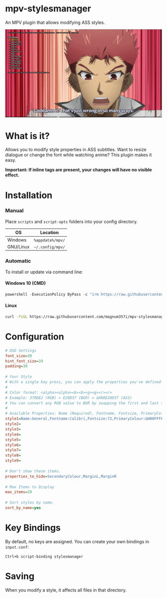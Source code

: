 # mpv-stylesmanager
An MPV plugin that allows modifying ASS styles.

![Example for Stylesmanager](https://github.com/magnum357i/mpv-stylesmanager/blob/main/stylesmanager.gif)

# What is it?
Allows you to modify style properties in ASS subtitles. Want to resize dialogue or change the font while watching anime? This plugin makes it easy.

**Important: If inline tags are present, your changes will have no visible effect.**

# Installation

### Manual

Place `scripts` and `script-opts` folders into your config directory.

| OS        | Location         |
|-----------|------------------|
| Windows   | `%appdata%/mpv/` |
| GNU/Linux | `~/.config/mpv/` |

### Automatic

To install or update via command line:

#### Windows 10 (CMD)

```powershell
powershell -ExecutionPolicy ByPass -c "irm https://raw.githubusercontent.com/magnum357i/mpv-stylesmanager/HEAD/installers/windows.ps1 | iex"
```

#### Linux

```bash
curl -fsSL https://raw.githubusercontent.com/magnum357i/mpv-stylesmanager/HEAD/installers/linux.sh | sh
```

# Configuration
```ini
# OSD Settings
font_size=30
hint_font_size=19
padding=30

# Your Style
# With a single key press, you can apply the properties you've defined here to the selected style.
#
# Color format: <alpha><alpha><b><b><g><g><r><r>
# Example: 370DE2 (RGB) > E20D37 (BGR) > &H00E20D37 (ASS)
# You can convert any RGB value to BGR by swapping the first and last two characters. Just remember that the first two characters in an ASS color code represent the alpha channel.
#
# Available Properties: Name (Required), Fontname, Fontsize, PrimaryColour, SecondaryColour, OutlineColour, BackColour, Bold, Italic, ScaleX, ScaleY, Spacing, Outline, Shadow, Alignment, MarginL, MarginR, MarginV
style1=Name:General,Fontname:Calibri,Fontsize:72,PrimaryColour:&H00FFFFFF,OutlineColour:&H00000000,Bold:1,MarginV:40,Outline:4.2,Shadow:0,ScaleX:100,ScaleY:100,Spacing:0
style2=
style3=
style4=
style5=
style6=
style7=
style8=
style9=

# Don't show these items.
properties_to_hide=SecondaryColour,MarginL,MarginR

# Max Items to Display
max_items=20

# Sort styles by name.
sort_by_name=yes
```

# Key Bindings
By default, no keys are assigned. You can create your own bindings in `input.conf`:

```
Ctrl+b script-binding stylesmanager
```

# Saving
When you modify a style, it affects all files in that directory.